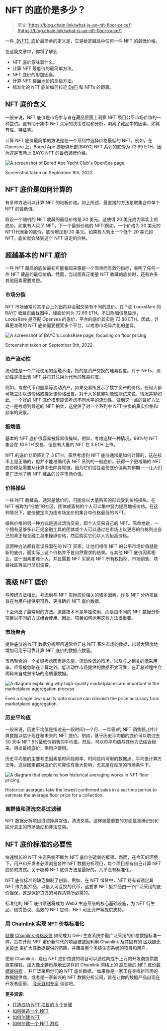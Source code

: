 # NFT 的底价是多少？

> 原文:[https://blog.chain.link/what-is-an-nft-floor-price/](https://blog.chain.link/what-is-an-nft-floor-price/)

一件[【NFT】](https://chain.link/education/nfts)底价最简单的定义是，它是给定藏品中任何一件 NFT 的最低价格。

在这篇文章中，你将了解到:

*   NFT 底价意味着什么。
*   计算 NFT 最低价的最简单方法。
*   NFT 底价的附加因素。
*   计算 NFT 楼面地价的高级方法。
*   标准化的 NFT 底价如何拉近 [DeFi](https://chain.link/education/defi) 和 NFTs 的距离。

## NFT 底价含义

一般来说，NFT 底价是市场参与者在藏品层面上洞察 NFT 项目公平市场价值的一种尝试。这有助于集中 NFT 买家的决策过程和分析，剥离了藏品中的因素，如稀有性、特征等。

计算 NFT 底价最简单的方法是在一个系列中选择价格最低的 NFT。例如，在 Opensea 上，Bored Ape 游艇俱乐部(BAYC) NFT 系列的底价为 72.69 ETH，因为这是市场上 BAYC NFT 的最低挂牌价格。

![A screenshot of Bored Ape Yacht Club's OpenSea page.](../Images/bc06b7323570169f9578a1d741b16910.png)

<figcaption id="caption-attachment-4741" class="wp-caption-text">Screenshot taken on September 9th, 2022.</figcaption>



## NFT 底价是如何计算的

有多种方法可以计算 NFT 的地板价格。如上所述，最直接的方法是取集合中单个 NFT 的最低值。

假设一个随机的 NFT 收藏的最低价格是 20 美元。这使得 20 美元成为事实上的底价。如果有人买了 NFT，下一个最低价格的 NFT(例如，一个价格为 30 美元的 NFT)代表新的底价，底价增加到 30 美元。如果有人列出一个低于 20 美元的 NFT，底价就会降到这个 NFT 设定的价格。

## 超越基本的 NFT 底价

一件 NFT 藏品的底价最初可能看起来像是一个简单而有效的指标，表明了任何一件 NFT 藏品的最低价值。然而，当试图真正衡量 NFT 收藏的底价时，还有许多其他因素需要考虑。

### 市场分裂

NFT 市场通常对其平台上列出的非金融交易有不同的底价。在下面 LooksRare 的 BAYC 收藏页面截图中，楼面价列为 72.69 ETH。不过附加信息显示，LooksRare 是匹配 Opensea 的底价，平台的底价其实是 73.88 ETH。因此，计算更准确的 NFT 底价需要搜索多个平台，以考虑市场碎片化的差异。  

![A screenshot of BAYC's LooksRare page, focusing on floor pricing](../Images/18bdee90ecb3830ae12c73b7aec085bb.png)

<figcaption id="caption-attachment-4742" class="wp-caption-text">Screenshot taken on September 9th, 2022.</figcaption>



### 资产流动性

流动性是一个广泛使用的金融术语，指的是资产交换的难易程度。对于 NFTs，流动性是指出售 NFT 并将其兑换为代币的难易程度。

例如，考虑代币和股票等流动资产。如果交易所显示了数字资产的价格，任何人都可能立即以该价格或接近该价格出售。对于大多数非功能性测试来说，情况并非如此。一个好的 NFT 底价模型应该考虑不同水平的流动性。做到这一点的最好方法之一是考虑到最近的 NFT 拍卖，这提供了对一个系列中 NFT 拍卖的真实价格和频率的洞察。

### 极端值

基本的 NFT 底价很容易被异常值操纵。例如，考虑这样一种情况，99%的 NFT 集合在 10 ETH 交易，但是有大量的 NFT 在 3 ETH 上市。

NFT 的底价立即降到了 3 ETH，虽然考虑到 NFT 底价通常是如何计算的，这在技术上是正确的，但并不能准确代表 NFT 系列的一般底价。获得一个更准确的 NFT 底价模型需要从计算中去除异常值，因为它们往往会使底价偏离其预期——让人们更广泛地了解 NFT 藏品的公平市场价值。

### 价格操纵

一些 NFT 收藏品，通常是低价的，可能会以大量购买的形式受到价格操纵。在 NFT 被称为“扫地”的社区，团体或富裕的个人可以集中努力提高地板价格。在这种情况下，底价被定义为由市场定价的集合中价格最低的 NFT。

操纵价格的另一种方式是通过清洗交易，即个人交易自己的 NFT。简单地说，一个拥有足够多非正规金融工具的团体或个人可以通过在市场上以更高的价格列出自己的非正规金融工具来操纵价格，然后购买它们以人为抬高价格。

这两种方法都有意误导潜在的 NFT 买家，让他们相信 NFT 的公平市场价值就是新的底价，而实际上这个价格并不是自然需求的结果。与其他 NFT 底价因素相比，这一因素更难计入，并且需要 NFT 买家对 NFT 所有权指标、市场销售、项目社区等进行尽职调查。

## 高级 NFT 底价

与传统方法相比，考虑到与 NFT 实际底价相关的诸多因素，许多 NFT 分析项目旨在为用户提供更可靠、更准确的 NFT 底价数据。

下面列出了最常用的方法。这些技术不是单独使用，而是由不同的 NFT 数据分析项目以不同的方式组合使用。因此，项目如何运用这些方法很重要。

### 市场聚合

提供底价的 NFT 数据分析项目通常会汇总 NFT 著名市场的数据，以最大限度地增加可用于可靠计算 NFT 底价的数据点数量。

市场聚合的一个关键考虑因素是质量。流动性低的市场，以及与之相关的低采用率，经常被忽略在计算之外。低流动性市场提供的数据不太可靠，在汇总过程中会稀释来自成熟市场的高质量数据。

![A diagram explaining why high-quality marketplaces are important in the marketplace aggregation process. ](../Images/87daed3199d30017a14283bd32ed78f1.png)

<figcaption id="caption-attachment-4743" class="wp-caption-text">Even a single low-quality data source can diminish the price accuracy from marketplace aggregation.</figcaption>



### 历史平均值

一般来说，历史平均值是指过去一段时间(一个月、一年等)的 NFT 销售额。)并计算数据以估计现在和未来的 NFT 底价。例如，基于历史平均值的底价可以取过去 30 天中 NFT 5%最低价销售的平均值。然后，可以将平均值与其他方法结合起来，得出最终底价，供用户使用。

历史平均值的主要考虑因素是时间段频率、时间段内可用的数据点、平均值计算方法等。这些因素都对底价的可靠性有重大影响，尤其是在动荡的市场条件下。

![A diagram that explains how historical averaging works in NFT floor pricing.](../Images/59220971c252c537eb699c5afd58f2e9.png)

<figcaption id="caption-attachment-4744" class="wp-caption-text">Historical averages take the lowest confirmed sales in a set time period to estimate the average floor price for a collection.</figcaption>



### 离群值和清洗交易过滤器

NFT 数据分析项目过滤掉异常值，清洗交易。这样做最重要的方面是准确识别和区分真正的市场活动和非法交易。

## NFT 底价标准的必要性

快速增长的 NFT 生态系统不断为 NFT 底价创造新的框架。然而，在今天的环境下，用户和开发者必须浏览各种 NFT 数据分析项目，每个项目都有自己计算 NFT 底价的方式。关于哪种 NFT 底价方法是最好的，几乎没有标准化。

NFT 底价标准的缺乏抑制了创新。例如，在 NFT 借贷中，NFT 持有者锁定其 NFT 作为抵押品，以借入可互换的代币，这要求 NFT 抵押品由一个广泛采用的底价担保，这是保护贷方的可靠清算所必需的。

标准化的 NFT 底价馈送将成为 Web3 生态系统的核心基础设施，为 NFT 衍生品、借贷协议、高效的 NFT 定价、NFT 可比资产等提供支持。

### 用 Chainlink 实现 NFT 价格标准化

[就像](https://chain.link) [Chainlink 价格反馈](https://data.chain.link) 如何成为 DeFi 生态系统中最广泛采用的价格数据标准一样，旨在开创 NFT 定价新时代的项目被鼓励利用 Chainlink 及其固有的 [区块链无关设计](https://blog.chain.link/chainlinks-blockchain-agnostic-design/) 来扩大其数据提供的范围，并覆盖整个多链生态系统的项目和用户。

使用 Chainlink，建设 NFT 底价馈送的项目可以通过向成千上万的开发商提供数据来赚钱，加入像[比特币基地云](https://www.coinbase.com/blog/coinbase-cloud-teams-up-with-chainlink-labs-to-launch-nft-floor-pricing)这样的 Chainlink 网络上的 [高质量的 NFT 底价数据提供商](https://chain.link/ecosystem/data-providers) ，并广泛采用他们的 NFT 底价数据。 如果你是一家正在寻找新市场的数据提供商，或者是一家新兴的 NFT 数据分析公司，旨在让你的数据产品出现在开发者面前， [今天就和专家](https://chain.link/ecosystem/data-providers) 谈谈吧。

**更多资源:**

*   [打造成功 NFT 项目的 5 个步骤](https://chain.link/resources/5-steps-to-building-nft-project)
*   [如何铸造一个 NFT](https://blog.chain.link/how-to-mint-an-nft/)
*   [如何创建 NFT](https://blog.chain.link/how-to-create-an-nft/)
*   [如何创建一个 NFT 游戏](https://blog.chain.link/how-to-create-an-nft-game/)
